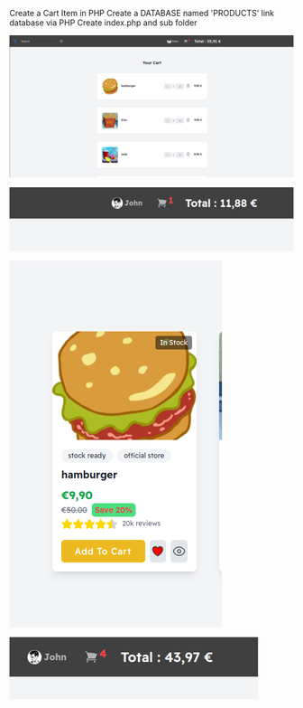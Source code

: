 Create a Cart Item in PHP
Create a DATABASE named 'PRODUCTS'
link database via PHP
Create index.php and sub folder 

![Alt text](./public/assets/img/capture1.png "Optional title")

![Alt text](./public/assets/img/capture3.png "Optional title")

![Alt text](./public/assets/img/capture2.png "Optional title")

![Alt text](./public/assets/img/capture4.png "Optional title")

